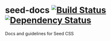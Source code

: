 # seed-docs [![Build Status](https://travis-ci.org/helpscout/seed-docs.svg?branch=master)](https://travis-ci.org/helpscout/seed-docs) [![Dependency Status](https://david-dm.org/helpscout/seed-docs.svg)](https://david-dm.org/helpscout/seed-docs)
Docs and guidelines for Seed CSS
